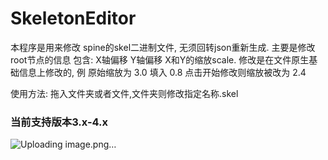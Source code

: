 ﻿# SkeletonEditor
本程序是用来修改 spine的skel二进制文件, 无须回转json重新生成.
主要是修改 root节点的信息 包含:
X轴偏移 Y轴偏移 X和Y的缩放scale.
修改是在文件原生基础信息上修改的, 例 原始缩放为 3.0 填入 0.8 点击开始修改则缩放被改为 2.4

使用方法:
拖入文件夹或者文件,文件夹则修改指定名称.skel 

### 当前支持版本3.x-4.x
 
![Uploading image.png…]()

